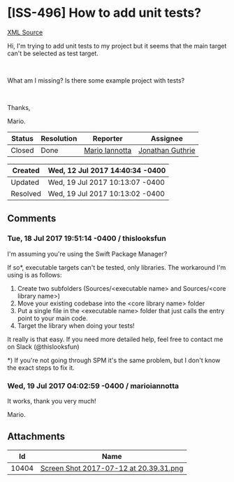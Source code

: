 # [ISS-496] How to add unit tests?

[XML Source](../xml/ISS-496.xml)
<p><p>Hi, I'm trying to add unit tests to my project but it seems that the main target can't be selected as test target.</p>

<p> </p>

<p>What am I missing? Is there some example project with tests?</p>

<p> </p>

<p>Thanks,</p>

<p>Mario.</p></p>





Status|Resolution|Reporter|Assignee
------|----------|--------|--------
Closed|Done|[Mario Iannotta](MarioIannotta)|[Jonathan Guthrie]($jono)





Created|Wed, 12 Jul 2017 14:40:34 -0400
-------|--------------
Updated|Wed, 19 Jul 2017 10:13:07 -0400
Resolved|Wed, 19 Jul 2017 10:13:02 -0400


## Comments




### Tue, 18 Jul 2017 19:51:14 -0400 / thislooksfun 

<p><p>I'm assuming you're using the Swift Package Manager?</p>

<p>If so*, executable targets can't be tested, only libraries. The workaround I'm using is as follows:</p>
<ol>
	<li>Create two subfolders (Sources/&lt;executable name&gt; and Sources/&lt;core library name&gt;)</li>
	<li>Move your existing codebase into the &lt;core library name&gt; folder</li>
	<li>Put a single file in the &lt;executable name&gt; folder that just calls the entry point to your main code.</li>
	<li>Target the library when doing your tests!</li>
</ol>


<p>It really is that easy. If you need more detailed help, feel free to contact me on Slack (@thislooksfun)</p>

<p>*) If you're not going through SPM it's the same problem, but I don't know the exact steps to fix it.</p></p>


### Wed, 19 Jul 2017 04:02:59 -0400 / marioiannotta 

<p><p>It works, thank you very much!</p>

<p>Mario.</p></p>

## Attachments





Id|Name
------|------------
10404|[Screen Shot 2017-07-12 at 20.39.31.png](../attachment/10404/Screen+Shot+2017-07-12+at+20.39.31.png)

